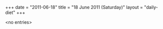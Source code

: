 +++
date = "2011-06-18"
title = "18 June 2011 (Saturday)"
layout = "daily-diet"
+++


\<no entries\>
